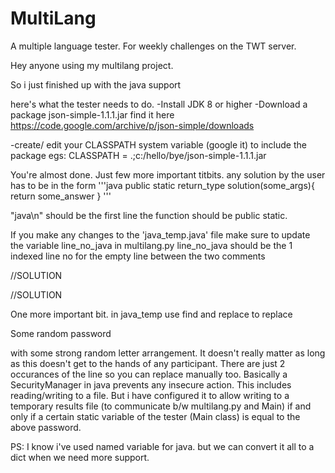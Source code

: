 # MultiLang
A multiple language tester. For weekly challenges on the TWT server.

Hey anyone using my multilang project.

So i just finished up with the java support

here's what the tester needs to do.
-Install JDK 8 or higher
-Download a package json-simple-1.1.1.jar  find it here https://code.google.com/archive/p/json-simple/downloads

-create/ edit your CLASSPATH system variable (google it) to include the package
egs:
CLASSPATH = .;c:/hello/bye/json-simple-1.1.1.jar

You're almost done. Just few more important titbits.
any solution by the user has to be in the form
'''java
public static return_type solution(some_args){
	return some_answer
}
'''

"java\n" should be the first line
the function should be public static.

If you make any changes to the 'java_temp.java' file make sure to update the variable
line_no_java in multilang.py
line_no_java should be the 1 indexed line no for the empty line between the two comments

//SOLUTION

//SOLUTION

One more important bit. in java_temp use find and replace
to replace

Some random password

with some strong random letter arrangement. It doesn't really matter as long as this doesn't get to the hands of any participant.
There are just 2 occurances of the line so you can replace manually too.
Basically a SecurityManager in java prevents any insecure action. This includes reading/writing to a file. But i have configured it to allow writing to a temporary results file (to communicate b/w multilang.py and Main) if and only if a certain static variable of the tester (Main class) is equal to the above password.

PS: I know i've used named variable for java. but we can convert it all to a dict when we need more support.
